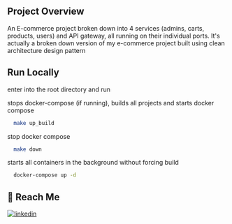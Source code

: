 ## Project Overview

An E-commerce project broken down into 4 services (admins, carts, products, users) and API gateway, all running on their individual ports. It's actually a broken down version of my e-commerce project
built using clean architecture design pattern

## Run Locally

enter into the root directory and run 

stops docker-compose (if running), builds all projects and starts docker compose
```bash
  make up_build
```

stop docker compose
```bash
  make down
```

starts all containers in the background without forcing build
```bash
  docker-compose up -d
```

## 🔗 Reach Me

[![linkedin](https://img.shields.io/badge/linkedin-0A66C2?style=for-the-badge&logo=linkedin&logoColor=white)](https://www.linkedin.com/in/abhinand-k-r-300036129/)
